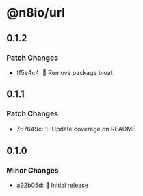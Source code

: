 # @n8io/url

## 0.1.2

### Patch Changes

- ff5e4c4: 🧹 Remove package bloat

## 0.1.1

### Patch Changes

- 767649c: ✨ Update coverage on README

## 0.1.0

### Minor Changes

- a92b05d: 🎉 Initial release
